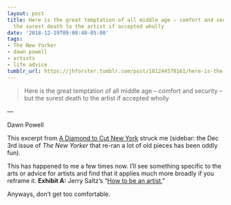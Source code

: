 ```yaml
---
layout: post
title: Here is the great temptation of all middle age – comfort and security – but
  the surest death to the artist if accepted wholly
date: '2018-12-19T09:00:40-05:00'
tags:
- The New Yorker
- dawn powell
- artists
- life advice
tumblr_url: https://jhforster.tumblr.com/post/181244570161/here-is-the-great-temptation-of-all-middle-age
---
```

> Here is the great temptation of all middle age – comfort and security – but the surest death to the artist if accepted wholly

—

Dawn Powell

This excerpt from [A Diamond to Cut New York](https://www.newyorker.com/magazine/1995/06/26/a-diamond-to-cut-new-york)&nbsp;struck me (sidebar: the Dec 3rd issue of _The New Yorker_ that re-ran a lot of old pieces has been oddly fun).

This has happened to me a few times now. I’ll see something specific to the arts or advice for artists and find that it applies much more broadly if you reframe it. **Exhibit A:** Jerry Saltz’s&nbsp;“[How to be an artist.](https://www.vulture.com/2018/11/jerry-saltz-how-to-be-an-artist.html)”

Anyways, don’t get too comfortable.


